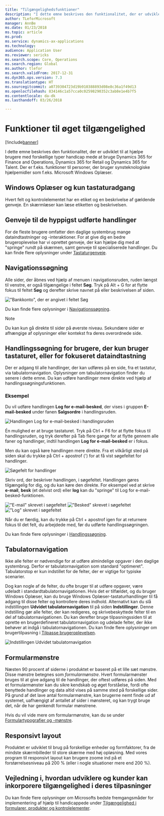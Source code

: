 ```yaml
---
title: "Tilgængelighedsfunktioner"
description: "I dette emne beskrives den funktionalitet, der er udviklet til at hjælpe brugere med forskellige typer handicap mede at bruge Dynamics 365 for Finance and Operations, Dynamics 365 for Retail og Dynamics 365 for Talent."
author: TLeforMicrosoft
manager: AnnBe
ms.date: 01/23/2018
ms.topic: article
ms.prod: 
ms.service: dynamics-ax-applications
ms.technology: 
audience: Application User
ms.reviewer: sericks
ms.search.scope: Core, Operations
ms.search.region: Global
ms.author: tlefor
ms.search.validFrom: 2017-12-31
ms.dyn365.ops.version: 7.3
ms.translationtype: HT
ms.sourcegitcommit: a0739304723d19b910388893d08e8c36a1f49d13
ms.openlocfilehash: 834146c1a57cca0c02598290352c3ab8e1e4b7f5
ms.contentlocale: da-dk
ms.lasthandoff: 03/26/2018

---
```


# <a name="accessibility-features"></a>Funktioner til øget tilgængelighed

[!include[banner](../includes/banner.md)]

I dette emne beskrives den funktionalitet, der er udviklet til at hjælpe brugere med forskellige typer handicap mede at bruge Dynamics 365 for Finance and Operations, Dynamics 365 for Retail og Dynamics 365 for Talent. Der er f.eks. funktioner til personer, der bruger synsteknologiske hjælpemidler som f.eks. Microsoft Windows Oplæser.

## <a name="windows-narrator-and-keyboard-only-access"></a>Windows Oplæser og kun tastaturadgang

Hvert felt og kontrolelementet har en etiket og en beskrivelse af gældende genveje. En skærmlæser kan læse etiketten og beskrivelsen.

## <a name="shortcuts-for-the-most-frequently-performed-actions"></a>Genveje til de hyppigst udførte handlinger

For de fleste brugere omfatter den daglige systembrug mange dataindtastninger og -interaktioner. For at give dig en bedre brugeroplevelse har vi oprettet genveje, der kan hjælpe dig med at "springe" rundt på skærmen, samt genveje til specialiserede handlinger. Du kan finde flere oplysninger under [Tastaturgenveje](shortcut-keys.md).

## <a name="navigation-search"></a>Navigationssøgning

Alle sider, der åbnes ved hjælp af menuen i navigationsruden, ruden længst til venstre, er også tilgængelige i feltet **Søg**. Tryk på Alt + G for at flytte fokus til feltet **Søg** og derefter skrive navnet på eller beskrivelsen af siden.

!["Bankkonto", der er angivet i feltet Søg](media/6d08b0be32808221023e2aa92d69fd70.png)

Du kan finde flere oplysninger i [Navigationssøgning](navigation-search.md).

> [!NOTE]
> Du kan kun gå direkte til sider på øverste niveau. Sekundære sider er afhængige af oplysninger eller kontekst fra deres overordnede side.

## <a name="action-search-for-keyboard-only-users-or-for-heads-down-data-entry"></a>Handlingssøgning for brugere, der kun bruger tastaturet, eller for fokuseret dataindtastning

Der er adgang til alle handlinger, der kan udføres på en side, fra et tastatur, via tabulatornavigation. Oplysninger om tabulatornavigation finder du senere i dette emne. Du kan udføre handlinger mere direkte ved hjælp af handlingssøgningsfunktionen.

### <a name="example"></a>Eksempel

Du vil udføre handlingen **Log for e-mail-besked**, der vises i gruppen **E-mail-besked** under fanen **Salgsordre** i handlingsruden.

![Handlingen Log for e-mail-besked i handlingsruden](media/f0d78399e7fafcd85ded1cd1e3d34f3c.jpg)

Én mulighed er at bruge tastaturet. Tryk på Ctrl + F6 for at flytte fokus til handlingsruden, og tryk derefter på Tab flere gange for at flytte gennem alle faner og handlinger, indtil handlingen **Log for e-mail-besked** er i fokus.

Men du kan også køre handlingen mere direkte. Fra et vilkårligt sted på siden skal du trykke på Ctrl + apostrof (') for at få vist søgefeltet for handlinger.

![Søgefelt for handlinger](media/80f7e8c5ac412fdf2c8a12f7728f135a.jpg)

Skriv ord, der beskriver handlingen, i søgefeltet. Handlingen gøres tilgængelig for dig, og du kan køre den direkte. For eksempel ved at skrive **e-mail**, **besk** (et delvist ord) eller **log** kan du "springe" til Log for e-mail-besked-funktionen.

!["E-mail" skrevet i søgefeltet](media/image4.png) !["Besked" skrevet i søgefeltet](media/image5.png) !["Log" skrevet i søgefeltet](media/image6.png)

Når du er færdig, kan du trykke på Ctrl + apostrof igen for at returnere fokus til det felt, du arbejdede med, før du udførte handlingssøgningen.

Du kan finde flere oplysninger i [Handlingssøgning](action-search.md).

## <a name="tab-sequence"></a>Tabulatornavigation

Ikke alle felter er nødvendige for at udføre almindelige opgaver i den daglige systembrug. Derfor er tabulatornavigation som standard "optimeret". Tabulatorstop er kun indstillet for de felter, der er vigtige for typiske scenarier.

Dog kan nogle af de felter, du ofte bruger til at udføre opgaver, være udeladt i standardtabulatornavigationen. Hvis det er tilfældet, og du bruger Windows Oplæser, kan du bruge Windows Oplæser-tastaturhandlinger til få adgang til disse felter og kontrollere deres indhold. Alternativt kan du slå indstillingen **Udvidet tabulatornavigation** til på siden **Indstillinger**. Denne indstilling gør alle felter, der kan redigeres, og skrivebeskyttede felter til en del af tabulatornavigationen. Du kan derefter bruge tilpasningssiden til at oprette en brugerdefineret tabulatornavigation og udelade felter, der ikke behøver at indgå i tabulatornavigationen. Du kan finde flere oplysninger om brugertilpasning i [Tilpasse brugeroplevelsen](personalize-user-experience.md).

![Indstillingen Udvidet tabulatornavigation](media/8c0f12bbb3f26032997ef0ba95d89b6a.png)

## <a name="form-patterns"></a>Formularmønstre

Næsten 90 procent af siderne i produktet er baseret på et lille sæt mønstre. Disse mønstre betegnes som *formularmønstre*. Hvert formularmønster bruges til at give adgang til de handlinger, der oftest udføres på siden. Med et formularmønster kan du sikre kendskab og øget forståelse, fordi ofte benyttede handlinger og data altid vises på samme sted på forskellige sider. På grund af det lave antal formularmønstre, kan brugerne nemt finde ud af systemet, uafhængigt af antallet af sider i mønsteret, og kan trygt bruge det, når de har genkendt formular mønstrene.

Hvis du vil vide mere om formularmønstre, kan du se under [Formulartypografier og -mønstre](../../dev-itpro/user-interface/form-styles-patterns.md).

## <a name="responsive-layout"></a>Responsivt layout

Produktet er udviklet til brug på forskellige enheder og formfaktorer, fra de mindste skærmbilleder til store skærme med høj opløsning. Med vores program til responsivt layout kan brugere zoome ind på et forstørrelsesniveau på 200 % (eller i nogle situationer mere end 200 %).

## <a name="guidance-to-help-developers-and-customers-incorporate-accessible-thinking-in-their-customizations"></a>Vejledning i, hvordan udviklere og kunder kan inkorporere tilgængelighed i deres tilpasninger

Du kan finde flere oplysninger om Microsofts bedste fremgangsmåder for implementering af hjælp til handicappede under [Tilgængelighed i formularer, produkter og kontrolelementer](../../dev-itpro/user-interface/enable-accessibility.md).

